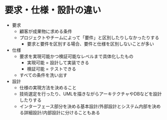 # 要求・仕様・設計の違い

- 要求
    - 顧客が成果物に求める条件
    - プロジェクトやチームによって「要件」と区別したりしなかったりする
        - 要求と要件を区別する場合、要件と仕様を区別しないことが多い
- 仕様
    - 要求を実現可能かつ検証可能なレベルまで具体化したもの
        - 実現可能 = 設計して実装できる
        - 検証可能 = テストできる
    - すべての条件を洗い出す
- 設計
    - 仕様の実現方法を決めること
    - 技術選定を行ったり、UMLを描きながらアーキテクチャやDBなどを設計したりする
    - インターフェース部分を決める基本設計/外部設計とシステム内部を決める詳細設計/内部設計に分けることもある
